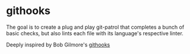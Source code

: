 # githooks
The goal is to create a plug and play git-patrol that completes a bunch of basic checks, but also lints each file with its language's respective linter.


Deeply inspired by Bob Gilmore's [githooks](https://travis-ci.org/bobgilmore/githooks)
